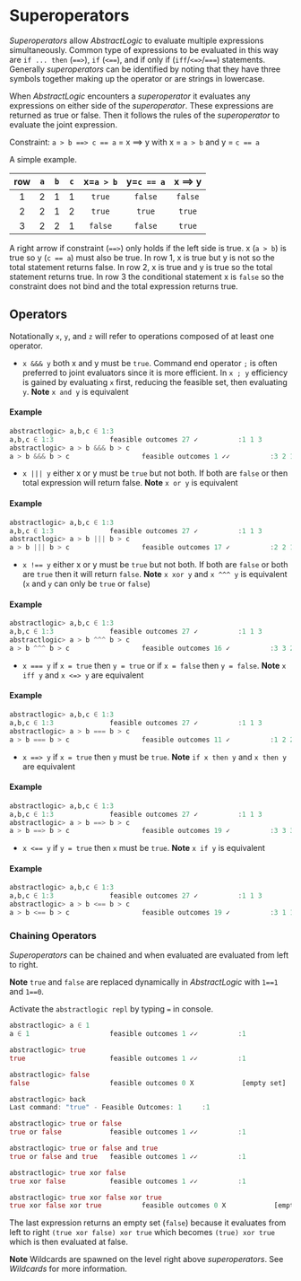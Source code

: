 # Superoperators

*Superoperators* allow *AbstractLogic* to evaluate multiple expressions simultaneously. Common type of expressions to be evaluated in this way are `if ... then` (`==>`), `if` (`<==`), and if only if (`iff`/`<=>`/`===`) statements. Generally *superoperators* can be identified by noting that they have three symbols together making up the operator or are strings in lowercase.

When *AbstractLogic* encounters a *superoperator* it evaluates any expressions on either side of the *superoperator*. These expressions are returned as true or false. Then it follows the rules of the *superoperator* to evaluate the joint expression.

Constraint: `a > b ==> c == a` = x ==> y with x = `a > b` and y = `c == a`

A simple example.

|  row  |  `a`  |  `b`  |  `c`  | x=`a > b` | y=`c == a`| x ==> y   |
| :---: | :---: | :---: | :---: |  :---:    |  :---:    |  :---:    |
|   1   |   2   |   1   |   1   |  `true`   |  `false`  |  `false`  |
|   2   |   2   |   1   |   2   |  `true`   |  `true`   |  `true`   |
|   3   |   2   |   2   |   1   |  `false`  |  `false`  |  `true`   |

A right arrow if constraint (`==>`) only holds if the left side is true. x (`a > b`) is true so y (`c == a`) must also be true. In row 1, x is true but y is not so the total statement returns false. In row 2, x is true and y is true so the total statement returns true. In row 3 the conditional statement x is `false` so the constraint does not bind and the total expression returns true.


## Operators
Notationally `x`, `y`, and `z` will refer to operations composed of at least
one operator.

* `x &&& y` both x and y must be `true`. Command end operator `;` is often preferred to joint evaluators since it is more efficient. In `x ; y` efficiency is gained by evaluating `x` first, reducing the feasible set, then evaluating `y`.
**Note** `x and y` is equivalent
#### Example
```julia
abstractlogic> a,b,c ∈ 1:3
a,b,c ∈ 1:3              feasible outcomes 27 ✓          :1 1 3
abstractlogic> a > b &&& b > c
a > b &&& b > c                  feasible outcomes 1 ✓✓          :3 2 1
```


* `x ||| y` either x or y must be `true` but not both. If both are `false` or then total expression will return false.
**Note** `x or y` is equivalent
#### Example
```julia
abstractlogic> a,b,c ∈ 1:3
a,b,c ∈ 1:3              feasible outcomes 27 ✓          :1 1 3
abstractlogic> a > b ||| b > c
a > b ||| b > c                  feasible outcomes 17 ✓          :2 2 1
```

* `x !== y` either x or y must be `true` but not both. If both are `false` or both are `true` then it will return `false`.
**Note** `x xor y` and `x ^^^ y` is equivalent (`x` and `y` can only be `true` or `false`)
#### Example
```julia
abstractlogic> a,b,c ∈ 1:3
a,b,c ∈ 1:3              feasible outcomes 27 ✓          :1 1 3
abstractlogic> a > b ^^^ b > c
a > b ^^^ b > c                  feasible outcomes 16 ✓          :3 3 2
```

* `x === y` if `x = true` then `y = true` or if `x = false` then `y = false`.
**Note** `x iff y` and `x <=> y` are equivalent
#### Example
```julia
abstractlogic> a,b,c ∈ 1:3
a,b,c ∈ 1:3              feasible outcomes 27 ✓          :1 1 3
abstractlogic> a > b === b > c
a > b === b > c                  feasible outcomes 11 ✓          :1 2 2
```

* `x ==> y` if `x = true` then `y` must be `true`.
**Note** `if x then y` and `x then y` are equivalent
#### Example
```julia
abstractlogic> a,b,c ∈ 1:3
a,b,c ∈ 1:3              feasible outcomes 27 ✓          :1 1 3
abstractlogic> a > b ==> b > c
a > b ==> b > c                  feasible outcomes 19 ✓          :3 3 3
```

* `x <== y` if `y = true` then `x` must be `true`.
**Note** `x if y` is equivalent
#### Example
```julia
abstractlogic> a,b,c ∈ 1:3
a,b,c ∈ 1:3              feasible outcomes 27 ✓          :1 1 3
abstractlogic> a > b <== b > c
a > b <== b > c                  feasible outcomes 19 ✓          :3 1 1
```
### Chaining Operators
*Superoperators* can be chained and when evaluated are evaluated from left to right.

**Note** `true` and `false` are replaced dynamically in *AbstractLogic* with `1==1` and `1==0`.

Activate the `abstractlogic repl` by typing `=` in console.
```julia
abstractlogic> a ∈ 1
a ∈ 1                    feasible outcomes 1 ✓✓          :1

abstractlogic> true
true                     feasible outcomes 1 ✓✓          :1

abstractlogic> false
false                    feasible outcomes 0 X            [empty set]

abstractlogic> back
Last command: "true" - Feasible Outcomes: 1     :1

abstractlogic> true or false
true or false            feasible outcomes 1 ✓✓          :1

abstractlogic> true or false and true
true or false and true   feasible outcomes 1 ✓✓          :1

abstractlogic> true xor false
true xor false           feasible outcomes 1 ✓✓          :1

abstractlogic> true xor false xor true
true xor false xor true          feasible outcomes 0 X            [empty set]
```
The last expression returns an empty set (`false`) because it evaluates from left to right `(true xor false) xor true` which becomes `(true) xor true` which is then evaluated at false.

**Note** Wildcards are spawned on the level right above *superoperators*. See *Wildcards* for more information.
